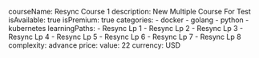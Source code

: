 courseName: Resync Course 1
description: New Multiple Course For Test
isAvailable: true
isPremium: true
categories: 
    - docker
    - golang
    - python
    - kubernetes
learningPaths: 
    - Resync Lp 1
    - Resync Lp 2
    - Resync Lp 3
    - Resync Lp 4
    - Resync Lp 5
    - Resync Lp 6
    - Resync Lp 7
    - Resync Lp 8
complexity: advance
price: 
  value: 22
  currency: USD